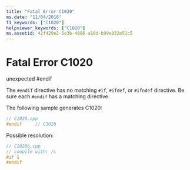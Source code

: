 ```yaml
---
title: "Fatal Error C1020"
ms.date: "11/04/2016"
f1_keywords: ["C1020"]
helpviewer_keywords: ["C1020"]
ms.assetid: 42f429e2-5e3b-4086-a10d-b99e032e51c5
---
```

# Fatal Error C1020

unexpected #endif

The `#endif` directive has no matching `#if`, `#ifdef`, or `#ifndef` directive. Be sure each `#endif` has a matching directive.

The following sample generates C1020:

```cpp
// C1020.cpp
#endif     // C1020
```

Possible resolution:

```cpp
// C1020b.cpp
// compile with: /c
#if 1
#endif
```
